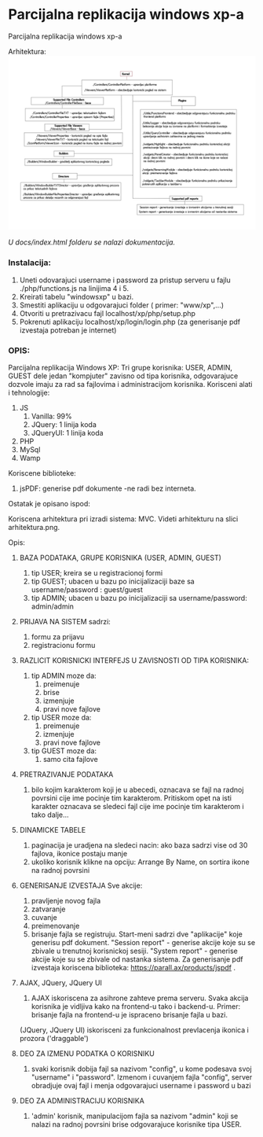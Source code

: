 # Parcijalna replikacija windows xp-a
Parcijalna replikacija windows xp-a



Arhitektura:
![Alt text](arhitektura.png?raw=true "Title")


*U docs/index.html folderu se nalazi dokumentacija.*

### Instalacija:
1. Uneti odovarajuci username i password za pristup serveru u fajlu ./php/functions.js na linijima 4 i 5.
2. Kreirati tabelu "windowsxp" u bazi.
3. Smestiti aplikaciju u odgovarajuci folder ( primer: "www/xp",...)
3. Otvoriti u pretrazivacu fajl localhost/xp/php/setup.php
4. Pokrenuti aplikaciju localhost/xp/login/login.php (za generisanje pdf izvestaja potreban je internet)


### OPIS:
Parcijalna replikacija Windows XP:
Tri grupe korisnika: USER, ADMIN, GUEST dele jedan "kompjuter" zavisno od tipa korisnika, odgovarajuce dozvole imaju za rad sa fajlovima i administracijom korisnika.
Korisceni alati i tehnologije:
1. JS 
	1. Vanilla: 99%
	2. JQuery: 1 linija koda
	3. JQueryUI: 1 linija koda 
2. PHP 
3. MySql
4. Wamp
		
Koriscene biblioteke:
1. jsPDF: generise pdf dokumente
	-ne radi bez interneta.
			
Ostatak je opisano ispod:

Koriscena arhitektura pri izradi sistema: MVC.
Videti arhitekturu na slici arhitektura.png.

Opis:

1.  BAZA PODATAKA, GRUPE KORISNIKA (USER, ADMIN, GUEST)
	1. tip USER; kreira se u registracionoj formi
	2. tip GUEST; ubacen u bazu po inicijalizaciji baze sa username/password : guest/guest
	3. tip ADMIN; ubacen u bazu po inicijalizaciji sa username/password: admin/admin
	
2.  PRIJAVA NA SISTEM  sadrzi:
	1. formu za prijavu
  	2. registracionu formu
	
3. RAZLICIT KORISNICKI INTERFEJS U ZAVISNOSTI OD TIPA KORISNIKA:
	1. tip ADMIN moze da:
		1. preimenuje 
		2. brise 
		3. izmenjuje 
		4. pravi nove fajlove
	2. tip USER moze da:
		1. preimenuje
		2. izmenjuje
		3. pravi nove fajlove
	3. tip GUEST moze da:
		1. samo cita fajlove
		
4. PRETRAZIVANJE PODATAKA 
	1. bilo kojim karakterom koji je u abecedi, oznacava se fajl na radnoj povrsini cije ime pocinje tim karakterom. 
  Pritiskom opet na isti karakter oznacava se sledeci fajl cije ime pocinje tim karakterom i tako dalje...
		
5. DINAMICKE TABELE
	1. paginacija je uradjena na sledeci nacin: ako baza sadrzi vise od 30 fajlova, ikonice postaju manje
	2. ukoliko korisnik klikne na opciju:
		Arrange By Name, on sortira ikone na radnoj povrsini

6. GENERISANJE IZVESTAJA
	Sve akcije:
	 1. pravljenje novog fajla
	 2. zatvaranje 
	 3. cuvanje
	 4. preimenovanje
	 5. brisanje fajla
	se registruju. Start-meni sadrzi dve "aplikacije" koje generisu pdf dokument.
	"Session report" - generise akcije koje su se zbivale u trenutnoj korisnickoj sesiji.
	"System report" - generise akcije koje su se zbivale od nastanka sistema.
	Za generisanje pdf izvestaja koriscena biblioteka: https://parall.ax/products/jspdf .
	
7. AJAX, JQuery, JQuery UI
	1. AJAX iskoriscena za asihrone zahteve prema serveru. Svaka akcija korisnika je vidljiva kako na frontend-u tako i backend-u. 
  Primer: brisanje fajla na frontend-u je ispraceno brisanje fajla u bazi.
  
	(JQuery, JQuery UI) iskorisceni za funkcionalnost prevlacenja ikonica i prozora ('draggable')
	
8. DEO ZA IZMENU PODATKA O KORISNIKU 
	1. svaki korisnik dobija fajl sa nazivom "config", u kome podesava svoj "username" i "password". Izmenom i cuvanjem fajla "config", server obradjuje ovaj fajl i menja odgovarajuci username i password u bazi
		
9. DEO ZA ADMINISTRACIJU KORISNIKA
	1. 'admin' korisnik, manipulacijom fajla sa nazivom "admin" koji se nalazi na radnoj povrsini brise odgovarajuce korisnike tipa USER. 

	
